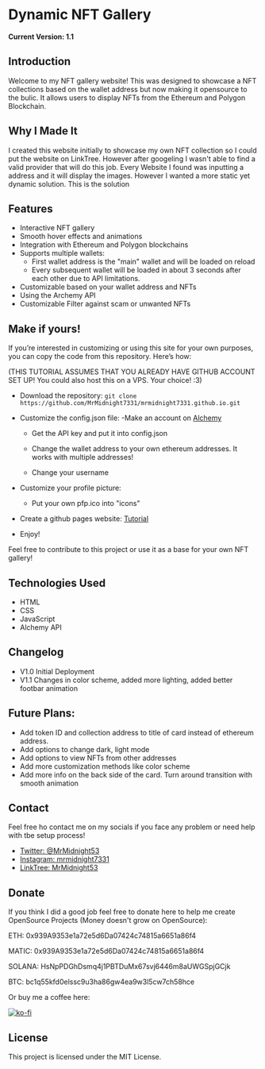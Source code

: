 # Dynamic NFT Gallery
**Current Version: 1.1**

## Introduction

Welcome to my NFT gallery website! This was designed to showcase a NFT collections based on the wallet address but now making it opensource to the bulic. It allows users to display NFTs from the Ethereum and Polygon Blockchain.

## Why I Made It

I created this website initially to showcase my own NFT collection so I could put the website on LinkTree. However after googeling I wasn't able to find a valid provider that will do this job. Every Website I found was inputting a address and it will display the images. However I wanted a more static yet dynamic solution. This is the solution


## Features

- Interactive NFT gallery
- Smooth hover effects and animations
- Integration with Ethereum and Polygon blockchains
- Supports multiple wallets:
    - First wallet address is the "main" wallet and will be loaded on reload
    - Every subsequent wallet will be loaded in about 3 seconds after each other due to API limitations.
- Customizable based on your wallet address and NFTs
- Using the Archemy API
- Customizable Filter against scam or unwanted NFTs


## Make if yours!

If you’re interested in customizing or using this site for your own purposes, you can copy the code from this repository. Here’s how:

(THIS TUTORIAL ASSUMES THAT YOU ALREADY HAVE GITHUB ACCOUNT SET UP! You could also host this on a VPS. Your choice! :3)

- Download the repository: `git clone https://github.com/MrMidnight7331/mrmidnight7331.github.io.git`
- Customize the config.json file:
    -Make an account on [Alchemy](https://www.alchemy.com/nft-api)
    - Get the API key and put it into config.json

    - Change the wallet address to your own ethereum addresses. It works with multiple addresses!
    - Change your username

- Customize your profile picture:
    - Put your own pfp.ico into "icons"

- Create a github pages website: [Tutorial](https://docs.github.com/en/pages/getting-started-with-github-pages/creating-a-github-pages-site)
- Enjoy!

Feel free to contribute to this project or use it as a base for your own NFT gallery!

## Technologies Used

- HTML
- CSS
- JavaScript
- Alchemy API

## Changelog
- V1.0 Initial Deployment
- V1.1 Changes in color scheme, added more lighting, added better footbar animation

## Future Plans:
- Add token ID and collection address to title of card instead of ethereum address.
- Add options to change dark, light mode
- Add options to view NFTs from other addresses
- Add more customization methods like color scheme
- Add more info on the back side of the card. Turn around transition with smooth animation

## Contact
Feel free ho contact me on my socials if you face any problem or need help with tbe setup process!

- [Twitter: @MrMidnight53](https://twitter.com/MrMidnight53)
- [Instagram: mrmidnight7331](https://www.instagram.com/mrmidnight7331)
- [LinkTree: MrMidnight53](https://linktr.ee/MrMidnight53)

## Donate
If you think I did a good job feel free to donate here to help me create OpenSource Projects (Money doesn't grow on OpenSource):

ETH: 0x939A9353e1a72e5d6Da07424c74815a6651a86f4

MATIC: 0x939A9353e1a72e5d6Da07424c74815a6651a86f4

SOLANA: HsNpPDGhDsmq4j1PBTDuMx67svj6446m8aUWGSpjGCjk

BTC: bc1q55kfd0elssc9u3ha86gw4ea9w3l5cw7ch58hce

Or buy me a coffee here:

[![ko-fi](https://ko-fi.com/img/githubbutton_sm.svg)](https://ko-fi.com/S6S7NRQSG)

## License

This project is licensed under the MIT License.

